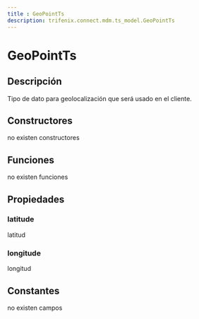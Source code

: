 ```yaml
---
title : GeoPointTs
description: trifenix.connect.mdm.ts_model.GeoPointTs
---
```




# GeoPointTs

## Descripción
Tipo de dato para geolocalización que será usado en el cliente.
## Constructores

no existen constructores


## Funciones

no existen funciones

## Propiedades

### latitude
latitud
### longitude
longitud
## Constantes
no existen campos

